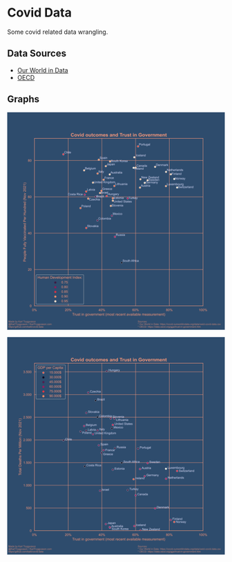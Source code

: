 # Covid Data

Some covid related data wrangling. 

## Data Sources

* [Our World in Data](https://covid.ourworldindata.org/data/owid-covid-data.csv)
* [OECD](https://data.oecd.org/gga/trust-in-government.htm)

## Graphs

![Vaccination and Trust in Government](img/people_fully_vaccinated_per_hundred_trust_in_government.svg?raw=true)

![Deaths and Trust in Government](img/total_deaths_per_million_trust_in_government.svg?raw=true)